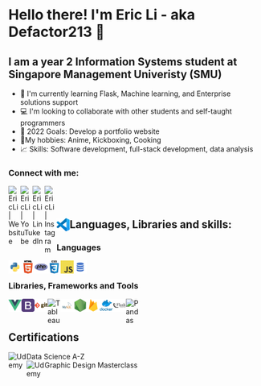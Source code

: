 # Hello there! I'm Eric Li - aka Defactor213 :wave:

## I am a year 2 Information Systems student at Singapore Management Univeristy (SMU)
<!-- emotes are from list of possible emotes, just google markdown emojis  -->
- :book: I'm currently learning Flask, Machine learning, and Enterprise solutions support
- :computer: I'm looking to collaborate with other students and self-taught programmers
- :dart: 2022 Goals: Develop a portfolio website
- :bento:My hobbies: Anime, Kickboxing, Cooking 
- :chart_with_upwards_trend: Skills: Software development, full-stack development, data analysis 


### Connect with me:
<!-- Icons from super.so/icon , links are at bottom of page -->
[<img align="left" alt="EricLi | Website" width="24px" src="https://super.so/icon/light/github.svg" />][website]
[<img align="left" alt="EricLi | YouTube" width="24px" src="https://super.so/icon/light/youtube.svg" />][youtube]
[<img align="left" alt="EricLi | LinkedIn" width="24px" src="https://super.so/icon/light/linkedin.svg" />][linkedin]
[<img align="left" alt="EricLi | Instagram" width="24px" src="https://super.so/icon/light/instagram.svg" />][instagram]

</br>
</br>

## <img align="left" alt="Visual Studio Code" width="26px" src="https://raw.githubusercontent.com/github/explore/80688e429a7d4ef2fca1e82350fe8e3517d3494d/topics/visual-studio-code/visual-studio-code.png" /> Languages, Libraries and skills:

### Languages
<!-- for images, just search for the lang/lib on github, open the image and use that link  -->
<img align="left" alt="Python" width="26px" src="https://raw.githubusercontent.com/github/explore/80688e429a7d4ef2fca1e82350fe8e3517d3494d/topics/python/python.png"/>
<img align="left" alt="HTML" width="26px" src="https://raw.githubusercontent.com/github/explore/80688e429a7d4ef2fca1e82350fe8e3517d3494d/topics/html/html.png"/>
<img align="left" alt="PHP" width="26px" src="https://raw.githubusercontent.com/github/explore/ccc16358ac4530c6a69b1b80c7223cd2744dea83/topics/php/php.png"/>
<img align="left" alt="CSS" width="26px" src="https://raw.githubusercontent.com/github/explore/80688e429a7d4ef2fca1e82350fe8e3517d3494d/topics/css/css.png"/>
<img align="left" alt="JavaScript" width="26px" src="https://raw.githubusercontent.com/github/explore/80688e429a7d4ef2fca1e82350fe8e3517d3494d/topics/javascript/javascript.png"/>
<img align="left" alt="SQL" width="26px" src="https://raw.githubusercontent.com/github/explore/80688e429a7d4ef2fca1e82350fe8e3517d3494d/topics/sql/sql.png"/>

</br>

### Libraries, Frameworks and Tools

<img align="left" alt="Vue" width="26px" src="https://raw.githubusercontent.com/github/explore/80688e429a7d4ef2fca1e82350fe8e3517d3494d/topics/vue/vue.png"/>
<img align="left" alt="Bootstrap" width="26px" src="https://raw.githubusercontent.com/github/explore/80688e429a7d4ef2fca1e82350fe8e3517d3494d/topics/bootstrap/bootstrap.png"/>
<img align="left" alt="Git" width="26px" src="https://raw.githubusercontent.com/github/explore/80688e429a7d4ef2fca1e82350fe8e3517d3494d/topics/git/git.png"/>
<img align="left" alt="Tableau" width="26px" src="https://user-images.githubusercontent.com/32903323/43256817-e40da78a-90c5-11e8-9c84-9471549a1259.png"/>
<img align="left" alt="MySQL" width="26px" src="https://raw.githubusercontent.com/github/explore/80688e429a7d4ef2fca1e82350fe8e3517d3494d/topics/mysql/mysql.png"/>
<img align="left" alt="Node" width="26px" src="https://raw.githubusercontent.com/github/explore/80688e429a7d4ef2fca1e82350fe8e3517d3494d/topics/nodejs/nodejs.png"/>
<img align="left" alt="Firebase" width="26px" src="https://raw.githubusercontent.com/github/explore/80688e429a7d4ef2fca1e82350fe8e3517d3494d/topics/firebase/firebase.png"/>
<img align="left" alt="Docker" width="26px" src="https://raw.githubusercontent.com/github/explore/80688e429a7d4ef2fca1e82350fe8e3517d3494d/topics/docker/docker.png"/>
<img align="left" alt="Flask" width="26px" src="https://raw.githubusercontent.com/github/explore/80688e429a7d4ef2fca1e82350fe8e3517d3494d/topics/flask/flask.png"/>
<img align="left" alt="Pandas" width="26px" src="https://upload.wikimedia.org/wikipedia/commons/thumb/2/22/Pandas_mark.svg/1024px-Pandas_mark.svg.png"/>

</br>
</br>

## Certifications
<img align="left" alt="Udemy" width="36px" src="https://logos-world.net/wp-content/uploads/2021/11/Udemy-Symbol.png"/> Data Science A-Z
</br>
<img align="left" alt="Udemy" width="36px" src="https://logos-world.net/wp-content/uploads/2021/11/Udemy-Symbol.png"/> Graphic Design Masterclass


[website]: https://github.com/Defactor213
[youtube]: https://youtube.com/playlist?list=PLcL0lhQRK0V_IWGtjSBC4hMx1aiOmO2Zi
[linkedin]: https://www.linkedin.com/in/eric-li-tong/
[instagram]: https://www.instagram.com/ericopter_pear/

